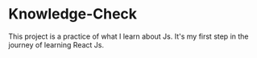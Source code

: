 # Knowledge-Check
This project is a practice of what I learn about Js. It's my first step in the journey of learning React Js.
